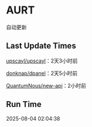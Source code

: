 # AURT

自动更新


## Last Update Times

[upscayl/upscayl](https://github.com/upscayl/upscayl)：2天3小时前

[donknap/dpanel](https://github.com/donknap/dpanel)：2天5小时前

[QuantumNous/new-api](https://github.com/QuantumNous/new-api)：2小时前


## Run Time
2025-08-04 02:04:38
